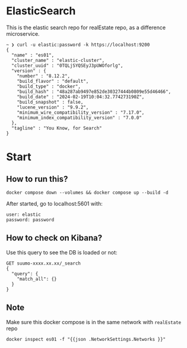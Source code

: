 # ElasticSearch
This is the elastic search repo for realEstate repo, as a difference microservice.
```
~ ❯ curl -u elastic:password -k https://localhost:9200                                                        
{
  "name" : "es01",
  "cluster_name" : "elastic-cluster",
  "cluster_uuid" : "0TQLjSYQSEyJ3pUWOforlg",
  "version" : {
    "number" : "8.12.2",
    "build_flavor" : "default",
    "build_type" : "docker",
    "build_hash" : "48a287ab9497e852de30327444b0809e55d46466",
    "build_date" : "2024-02-19T10:04:32.774273190Z",
    "build_snapshot" : false,
    "lucene_version" : "9.9.2",
    "minimum_wire_compatibility_version" : "7.17.0",
    "minimum_index_compatibility_version" : "7.0.0"
  },
  "tagline" : "You Know, for Search"
}
```


# Start
## How to run this?
```
docker compose down --volumes && docker compose up --build -d
```

After started, go to localhost:5601 with:
```
user: elastic
password: password
```

## How to check on Kibana?
Use this query to see the DB is loaded or not:
```
GET suumo-xxxx.xx.xx/_search
{
  "query": {
    "match_all": {}
  }
}
```

## Note
Make sure this docker compose is in the same network with `realEstate` repo
```
docker inspect es01 -f "{{json .NetworkSettings.Networks }}"
```
